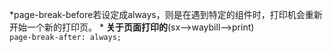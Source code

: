 *page-break-before若设定成always，则是在遇到特定的组件时，打印机会重新开始一个新的打印页。 * **关于页面打印的**(sx-->waybill-->print)  
    `page-break-after: always;`